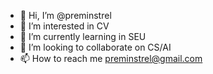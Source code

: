- 👋 Hi, I’m @preminstrel
- 👀 I’m interested in CV
- 🌱 I’m currently learning in SEU
- 💞️ I’m looking to collaborate on CS/AI
- 📫 How to reach me preminstrel@gmail.com

<!---
preminstrel/preminstrel is a ✨ special ✨ repository because its `README.md` (this file) appears on your GitHub profile.
You can click the Preview link to take a look at your changes.
--->
